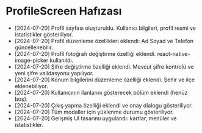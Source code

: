 # ProfileScreen Hafızası

- [2024-07-20] Profil sayfası oluşturuldu. Kullanıcı bilgileri, profil resmi ve istatistikler gösteriliyor.
- [2024-07-20] Profil düzenleme özellikleri eklendi: Ad Soyad ve Telefon güncellenebilir.
- [2024-07-20] Profil fotoğrafı değiştirme özelliği eklendi. react-native-image-picker kullanıldı.
- [2024-07-20] Şifre değiştirme özelliği eklendi. Mevcut şifre kontrolü ve yeni şifre validasyonu yapılıyor.
- [2024-07-20] Konum bilgilerini düzenleme özelliği eklendi. Şehir ve ilçe eklenebiliyor.
- [2024-07-20] Kullanıcının ilanlarını gösterecek bölüm eklendi (henüz boş).
- [2024-07-20] Çıkış yapma özelliği eklendi ve onay dialogu gösteriliyor.
- [2024-07-20] Tüm modaller için yüklenme durumu gösteriliyor.
- [2024-07-20] Gelişmiş UI tasarımı uygulandı: kartlar, menüler ve istatistikler.
